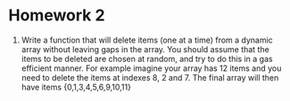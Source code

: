 # Homework 2
1. Write a function that will delete items (one at a time) from a dynamic array without
leaving gaps in the array. You should assume that the items to be deleted are chosen at
random, and try to do this in a gas efficient manner.
For example imagine your array has 12 items and you need to delete the items at indexes
8, 2 and 7.
The final array will then have items {0,1,3,4,5,6,9,10,11}